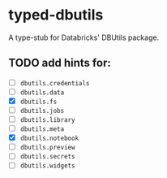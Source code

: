 # typed-dbutils
A type-stub for Databricks' DBUtils package.

## TODO add hints for:

- [ ] `dbutils.credentials`
- [ ] `dbutils.data`
- [x] `dbutils.fs`
- [ ] `dbutils.jobs`
- [ ] `dbutils.library`
- [ ] `dbutils.meta`
- [x] `dbutils.notebook`
- [ ] `dbutils.preview`
- [ ] `dbutils.secrets`
- [ ] `dbutils.widgets`
